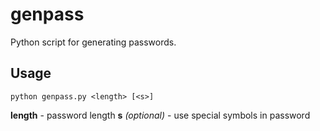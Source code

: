 # genpass
Python script for generating passwords.

## Usage

    python genpass.py <length> [<s>]
    
**length** - password length
**s** *(optional)* - use special symbols in password